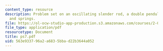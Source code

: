 ```yaml
---
content_type: resource
description: Problem set on an oscillating slender rod, a double pendulum, and carts
  and springs.
file: https://ol-ocw-studio-app-production.s3.amazonaws.com/courses/2-003j-dynamics-and-control-i-fall-2007/563e933796a2a6835bbad22b3644a052_ps7.pdf
file_type: application/pdf
resourcetype: Document
title: ps7.pdf
uid: 563e9337-96a2-a683-5bba-d22b3644a052
---
```

